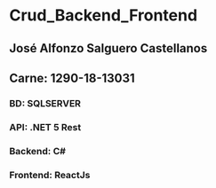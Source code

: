 # Crud_Backend_Frontend

## José Alfonzo Salguero Castellanos
## Carne: 1290-18-13031

### BD: SQLSERVER
### API: .NET 5 Rest 
### Backend: C#
### Frontend: ReactJs
